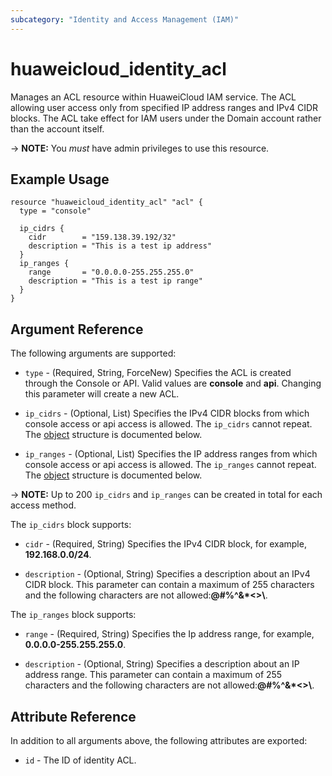 ```yaml
---
subcategory: "Identity and Access Management (IAM)"
---
```


# huaweicloud_identity_acl

Manages an ACL resource within HuaweiCloud IAM service. The ACL allowing user access only from specified IP address
ranges and IPv4 CIDR blocks. The ACL take effect for IAM users under the Domain account rather than the account itself.

-> **NOTE:** You *must* have admin privileges to use this resource.

## Example Usage

```hcl
resource "huaweicloud_identity_acl" "acl" {
  type = "console"

  ip_cidrs {
    cidr        = "159.138.39.192/32"
    description = "This is a test ip address"
  }
  ip_ranges {
    range       = "0.0.0.0-255.255.255.0"
    description = "This is a test ip range"
  }
}
```

## Argument Reference

The following arguments are supported:

* `type` - (Required, String, ForceNew) Specifies the ACL is created through the Console or API.
  Valid values are **console** and **api**. Changing this parameter will create a new ACL.

* `ip_cidrs` - (Optional, List) Specifies the IPv4 CIDR blocks from which console access or api access is allowed.
  The `ip_cidrs` cannot repeat. The [object](#ip_cidrs_object) structure is documented below.

* `ip_ranges` - (Optional, List) Specifies the IP address ranges from which console access or api access is allowed.
  The `ip_ranges` cannot repeat. The [object](#ip_ranges_object) structure is documented below.

-> **NOTE:** Up to 200 `ip_cidrs` and `ip_ranges` can be created in total for each access method.

<a name="ip_cidrs_object"></a>
The `ip_cidrs` block supports:

* `cidr` - (Required, String) Specifies the IPv4 CIDR block, for example, **192.168.0.0/24**.

* `description` - (Optional, String) Specifies a description about an IPv4 CIDR block. This parameter can contain a
  maximum of 255 characters and the following characters are not allowed:**@#%^&*<>\\**.

<a name="ip_ranges_object"></a>
The `ip_ranges` block supports:

* `range` - (Required, String) Specifies the Ip address range, for example, **0.0.0.0-255.255.255.0**.

* `description` - (Optional, String) Specifies a description about an IP address range. This parameter can contain a
  maximum of 255 characters and the following characters are not allowed:**@#%^&*<>\\**.

## Attribute Reference

In addition to all arguments above, the following attributes are exported:

* `id` - The ID of identity ACL.

